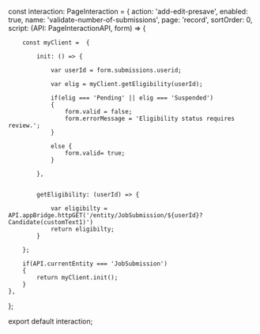 
  
const interaction: PageInteraction = {
    action: 'add-edit-presave',
    enabled: true,
    name: 'validate-number-of-submissions',
    page: 'record',
    sortOrder: 0,
    script: (API: PageInteractionAPI, form) => {
      
        const myClient =  {

            init: () => {
                
                var userId = form.submissions.userid;

                var elig = myClient.getEligibility(userId);

                if(elig === 'Pending' || elig === 'Suspended')
                {
                    form.valid = false;
                    form.errorMessage = 'Eligibility status requires review.';
                }

                else {
                    form.valid= true;
                }

            },

            
            getEligibility: (userId) => {

                var eligibilty = API.appBridge.httpGET('/entity/JobSubmission/${userId}?Candidate(customText1)')
                return eligibilty;
            }

        };

        if(API.currentEntity === 'JobSubmission')
        {
            return myClient.init();
        }
    },
  };
  
  export default interaction;
  


